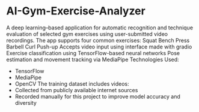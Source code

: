 # AI-Gym-Exercise-Analyzer
A deep learning–based application for automatic recognition and technique evaluation of selected gym exercises using user-submitted video recordings. 
The app supports four common exercises:  Squat  Bench Press  Barbell Curl  Push-up
Accepts video input using interface made with gradio
Exercise classification using TensorFlow-based neural networks
Pose estimation and movement tracking via MediaPipe
Technologies Used:
- TensorFlow
- MediaPipe
- OpenCV
The training dataset includes videos:
- Collected from publicly available internet sources
- Recorded manually for this project to improve model accuracy and diversity
